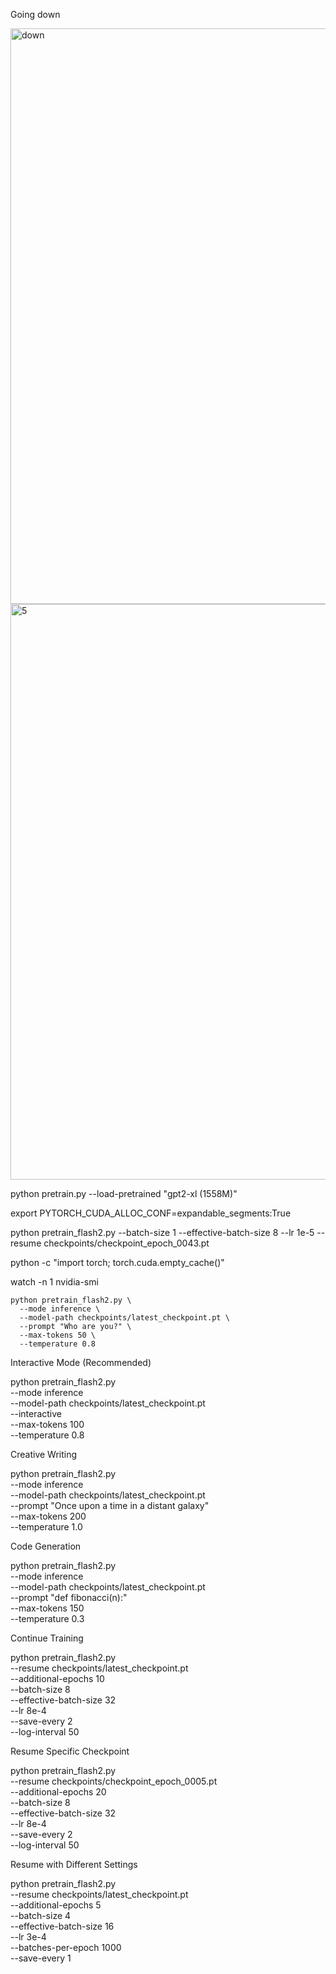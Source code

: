 Going down

<img width="1600" height="921" alt="down" src="https://github.com/user-attachments/assets/e6e1f50f-840f-4abc-b694-21957dab9861" />

<img width="1600" height="921" alt="5" src="https://github.com/user-attachments/assets/5b309d34-541b-4ef7-9275-5abda566e82b" />


   

python pretrain.py --load-pretrained "gpt2-xl (1558M)"


   
   
   export PYTORCH_CUDA_ALLOC_CONF=expandable_segments:True


  python pretrain_flash2.py --batch-size 1 --effective-batch-size 8 --lr 1e-5 --resume checkpoints/checkpoint_epoch_0043.pt






 python -c "import torch; torch.cuda.empty_cache()"




  watch -n 1 nvidia-smi



    python pretrain_flash2.py \
      --mode inference \
      --model-path checkpoints/latest_checkpoint.pt \
      --prompt "Who are you?" \
      --max-tokens 50 \
      --temperature 0.8

  Interactive Mode (Recommended)

  python pretrain_flash2.py \
      --mode inference \
      --model-path checkpoints/latest_checkpoint.pt \
      --interactive \
      --max-tokens 100 \
      --temperature 0.8

  Creative Writing

  python pretrain_flash2.py \
      --mode inference \
      --model-path checkpoints/latest_checkpoint.pt \
      --prompt "Once upon a time in a distant galaxy" \
      --max-tokens 200 \
      --temperature 1.0

  Code Generation

  python pretrain_flash2.py \
      --mode inference \
      --model-path checkpoints/latest_checkpoint.pt \
      --prompt "def fibonacci(n):" \
      --max-tokens 150 \
      --temperature 0.3







  Continue Training

  python pretrain_flash2.py \
      --resume checkpoints/latest_checkpoint.pt \
      --additional-epochs 10 \
      --batch-size 8 \
      --effective-batch-size 32 \
      --lr 8e-4 \
      --save-every 2 \
      --log-interval 50

  Resume Specific Checkpoint

  python pretrain_flash2.py \
      --resume checkpoints/checkpoint_epoch_0005.pt \
      --additional-epochs 20 \
      --batch-size 8 \
      --effective-batch-size 32 \
      --lr 8e-4 \
      --save-every 2 \
      --log-interval 50

  Resume with Different Settings

  python pretrain_flash2.py \
      --resume checkpoints/latest_checkpoint.pt \
      --additional-epochs 5 \
      --batch-size 4 \
      --effective-batch-size 16 \
      --lr 3e-4 \
      --batches-per-epoch 1000 \
      --save-every 1
